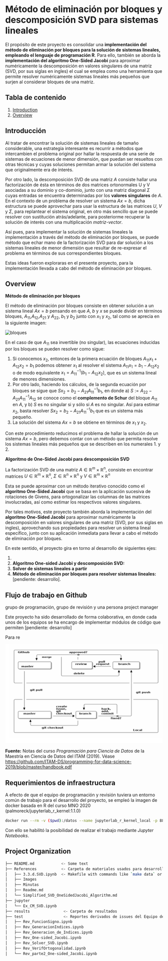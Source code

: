 Método de eliminación por bloques  y descomposición SVD para sistemas lineales
==============================

El propósito de este proyecto es consolidar una **implementación del método de eliminación por bloques para la solución de sistemas lineales, empleando el lenguaje de programación R**. Para ello, también se aborda la **implementación del algoritmo One-Sided Jacobi** para aproximar numéricamente la descomposición en valores singulares de una matriz (SVD, por sus siglas en ingles) el cual se emplea como una herramienta que permite resolver numéricamente sistemas lineales más pequeños que surjen al considerar bloques de una matriz.

## Tabla de contenido

1. [Introduction](https://github.com/mno-2020-gh-classroom/ex-modulo-3-comp-matricial-svd-czammar/blob/master/README.md#introducción)
2. [Overview](https://github.com/mno-2020-gh-classroom/ex-modulo-3-comp-matricial-svd-czammar/blob/master/README.md#introducción#overview)

## Introducción 

Al tratar de encontrar la solución de sistemas lineales de tamaño considerable, una estrategia interesante es recurrir a métodos que intercambien el problema original por hallar la respuesta de una serie de sistemas de ecuaciones de menor dimensión, que puedan ser resueltos con otras técnicas y cuyas soluciones permitan armar la solución del sistema que originalmente era de ínterés. 

Por otro lado, la descomposición SVD de una matriz $A$ consiste hallar una factorización de ésta en términos de dos matrices ortonormales U y V asociadas a su dominio y co-dominio, junto con una matriz diagonal $\Sigma$ cuyas entradas se encuentra determinadas por los **valores singulares** de $A$. En el contexto de un problema de resolver un sistema $Ax=b$, dicha estructura se puede aprovechar para usar la estructura de las matrices $U$, $V$ y $\Sigma$, para replantear el sistema original, en otro más sencillo que se puede resolver con sustitución atrás/adelante, para posteriorme recuperar la solución de interés con una multiplicación *matriz-vector*.

Así pues, para implementar la solución de sistemas lineales la implementación a través del método de eliminación por bloques, se puede  método que echar mano de la factorización SVD para dar solución a los sistemas lineales de menor dimensión que resultar de re-expresar el problema en términos de sus correspondientes bloques.

Estas ideas fueron exploraras en el presente proyecto, para la implementación llevada a cabo del método de eliminación por bloques.

## Overview

**Método de eliminación por bloques**

El método de eliminación por bloques consiste en obtener solución a un sistema lineal $Ax=b$ pensando en que $A$, $b$ y $x$ se puede dividir en términos bloques, $A_{11}$,$A_{12}$,$A_{21}$ y $A_{22}$, $b_1$ y $b_2$ junto con $x_1$ y $x_2$, tal como se aprecia en la siguiente imagen:

![bloques](/Users/cesar/github/ex-modulo-3-comp-matricial-svd-czammar/images/bloques.png)

En el caso de que $A_{11}$ sea invertible (no singular), las ecuaciones inducidas por los bloques se pueden resolver como sigue:

1. Si conocemos $x_2$, entonces de la primera ecuación de bloques $A_{11}x_1 + A_{12}x_2 = b_1$ podemos obtener $x_1$ al resolver el sistema $A_{11} x_1 = b_1-A_{12}x_2$ o de modo equivalente $x_1 = A_{11}^{-1}(b_1-A_{12}x_2)$, que es un sistema lineal de menores dimensiones.
2. Por otro lado, haciendo los cálculos, de la segunda ecuación por bloques se sigue que $S x_2 = b_2 - A_{21}A_{11}^{-1}b_1$, en donde a) $S := A_{22}-A_{21}A_{11}^{-1}A_{12}$ se conoce como el **complemento de Schur** del bloque $A_{11}$ en $A$, y b) $S$ es no singular si y sólo si $A$ es no singular. Así para estimar $x_2$, basta resolver $S x_2 = b_2 - A_{21}A_{11}^{-1}b_1$ que es un sistema más pequeño.
3. La solución del sistema $Ax=b$ se obtiene en términos de $x_1$ y $x_2$.

Con este procedimiento reducimos el problema de hallar la solución de un sistema $Ax = b$, pero debemos contar con un método que permita resolve los sistemas lineales más pequeños que se describen en los numerales 1. y 2.

**Algoritmo de One-Sided Jacobi para descomposición SVD**

La factorización SVD de una matriz $A\in \mathbb{R}^m \times \mathbb{R}^n$, consiste en encontrar matrices $U \in \mathbb{R}^m \times \mathbb{R}^n$, $\Sigma \in \mathbb{R}^n \times \mathbb{R}^n$ y  $V \in \mathbb{R}^m \times \mathbb{R}^n$

Esta se puede aproximar con un método iterativo conocido como el **algoritmo One-Sided Jacobi** que se basa en la aplicación sucesiva de rotaciones de Givens, para ortogonalizar las columnas de las matrices involucradas, así como estimar los respectivos valores singulares.



Por tales motivos, este proyecto también aborda la implementación del **algoritmo One-Sided Jacobi** para aproximar numéricamente la descomposición en valores singulares de una matriz (SVD, por sus siglas en ingles), aprovechando sus propiedades para resolver un sistema lineal específico, junto con su aplicación inmediata para llevar a cabo el método de eliminación por bloques.

En este sentido, el proyecto gira en torno al desarrollo de siguientes ejes:

1. 
2. **Algoritmo One-sided Jacobi y descomposición SVD:** 
3. **Solver de sistemas lineales a partir**
4. **Método de eliminación por bloques para resolver sistemas lineales:** [pendiente: desarrollo].

## Flujo de trabajo en Github

grupo de programación, grupo de revisión y una persona project manager



Este proyecto ha sido desarrollado de forma colaborativa, en donde cada unos de los equipos se ha encargo de implementar módulos de código que permiten [pendiente: desarrollo]

Para re



![gitflow](./images/gitflow.png)

**Fuente:** Notas del curso *Programación para Ciencia de Datos* de la Maestría en Ciencia de Datos del ITAM (2019). Véase https://github.com/ITAM-DS/programming-for-data-science-2019/blob/master/handbook.pdf

## Requerimientos de infraestructura
A efecto de que el equipo de programación y revisión tuviera un entorno común de trabajo para el desarrollo del proyecto, se empleó la imagen de docker basada en R del curso MNO 2020 (palmoreck/jupyterlab_r_kernel:1.1.0)

```bash
docker run --rm -v ($pwd):/datos --name jupyterlab_r_kernel_local -p 8888:8888 -d palmoreck/jupyterlab_r_kernel:1.1.0
```

Con ello se habilitó la posibilidad de realizar el trabajo mediante *Jupyter Notebooks*.

## Project Organization

```bash
├── README.md            <- Some text
├── References           <- Carpeta de materiales usados para desarrollo del proyecto
│   ├── 3.3.d.SVD.ipynb  <- Makefile with commands like `make data` or `make train`
│   ├── Images
│   ├── Minutas
│   ├── Readme.md
│   └── Simplified_SVD_OneSidedJacobi_Algorithm.md
├── jupyter
│   └── Ex_CM_SVD.ipynb
├── results               <- Carpeta de resultados
├── test                  <- Reportes derivados de issues del Equipo de Revisión
│   ├── Rev_FuncionSigno.ipynb
│   ├── Rev_GeneracionIndices.ipynb
│   ├── Rev_Generacion_de_Indices.ipynb
│   ├── Rev_One-sided_Jacobi.ipynb
│   ├── Rev_Solver_SVD.ipynb
│   ├── Rev_VerifOrtogonalidad.ipynb
│   └── Rev_parte2_One-sided_Jacobi.ipynb
```

